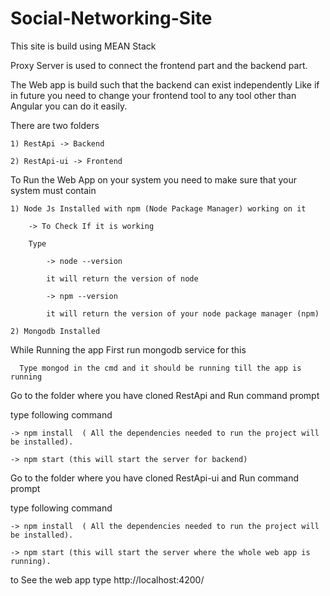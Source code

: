 # Social-Networking-Site

This site is build using MEAN Stack

Proxy Server is used to connect the frontend part and the backend part.

The Web app is build such that the backend can exist independently Like if in future you need to change your frontend tool to any tool other than Angular you can do it easily.

There are two folders 

    1) RestApi -> Backend
    
    2) RestApi-ui -> Frontend
    
To Run the Web App on your system you need to make sure that your system must contain

    1) Node Js Installed with npm (Node Package Manager) working on it
    
        -> To Check If it is working
        
        Type
        
            -> node --version
            
            it will return the version of node
            
            -> npm --version
            
            it will return the version of your node package manager (npm)
            
    2) Mongodb Installed
    
    
While Running the app First run mongodb service for this 

      Type mongod in the cmd and it should be running till the app is running

Go to the folder where you have cloned RestApi and Run command prompt 

type following command

    -> npm install  ( All the dependencies needed to run the project will be installed).
    
    -> npm start (this will start the server for backend)
    
Go to the folder where you have cloned RestApi-ui and Run command prompt 

type following command

    -> npm install  ( All the dependencies needed to run the project will be installed).
    
    -> npm start (this will start the server where the whole web app is running).
    
    
to See the web app type
http://localhost:4200/
    
